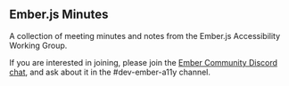 ## Ember.js Minutes

A collection of meeting minutes and notes from the Ember.js Accessibility Working Group. 

If you are interested in joining, please join the [Ember Community Discord chat](https://discord.gg/emberjs), and ask about it in the #dev-ember-a11y channel.
